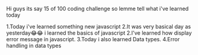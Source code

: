 Hi guys its say 15 of 100 coding challenge so lemme tell what i've learned today

1.Today i've learned something new javascript
2.It was very basical day as yesterday😂😂 i learned the basics of javascript
2.I've learned how display error message in javascript.
3.Today i also learned Data types.
4.Error handling in data types

